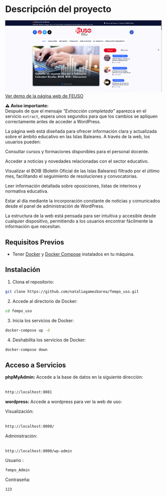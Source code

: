 # Descripción del proyecto 

[![Demo en uso](demo/uso.png)](https://youtu.be/rgs4uEp0u0U)  
[Ver demo de la página web de FEUSO](https://youtu.be/rgs4uEp0u0U)

**⚠️ Aviso importante:**  
Después de que el mensaje *"Extracción completada"* aparezca en el servicio `extract`, espera unos segundos para que los cambios se apliquen correctamente antes de acceder a WordPress.


La página web  está diseñada para ofrecer información clara y actualizada sobre el ámbito educativo en las Islas Baleares. A través de la web, los usuarios pueden:

Consultar cursos y formaciones disponibles para el personal docente.

Acceder a noticias y novedades relacionadas con el sector educativo.

Visualizar el BOIB (Boletín Oficial de las Islas Baleares) filtrado por el último mes, facilitando el seguimiento de resoluciones y convocatorias.

Leer información detallada sobre oposiciones, listas de interinos y normativa educativa.

Estar al día mediante la incorporación constante de noticias y comunicados desde el panel de administración de WordPress.

La estructura de la web está pensada para ser intuitiva y accesible desde cualquier dispositivo, permitiendo a los usuarios encontrar fácilmente la información que necesitan.

## Requisitos Previos

  

- Tener [Docker](https://www.docker.com/get-started) y [Docker Compose](https://docs.docker.com/compose/install/) instalados en tu máquina.

  

## Instalación

  

1. Clona el repositorio:

```bash
git clone https://github.com/nataliagamezbarea/fempo_uso.git
```
2. Accede al directorio de Docker:

```bash
cd fempo_uso
```
3. Inicia los servicios de Docker:
```bash
docker-compose up -d
```

4. Deshabilita  los servicios de Docker:
```bash
docker-compose down


```
## Acceso a Servicios

**phpMyAdmin:** Accede a la base de datos en la siguiente dirección:

```bash

http://localhost:8081
```

**wordpress:** Accede a wordpress para ver la web de uso:

Visualización:

```bash

http://localhost:8000/
```

Administración:

```bash

http://localhost:8000/wp-admin
```
Usuario : 
```bash
fempo_Admin
```

Contraseña:

```bash
123
```

